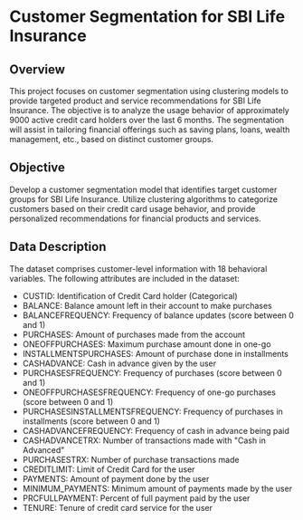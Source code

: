 # Customer Segmentation for SBI Life Insurance
## Overview

This project focuses on customer segmentation using clustering models to provide targeted product and service recommendations for SBI Life Insurance. The objective is to analyze the usage behavior of approximately 9000 active credit card holders over the last 6 months. The segmentation will assist in tailoring financial offerings such as saving plans, loans, wealth management, etc., based on distinct customer groups.

## Objective

Develop a customer segmentation model that identifies target customer groups for SBI Life Insurance. Utilize clustering algorithms to categorize customers based on their credit card usage behavior, and provide personalized recommendations for financial products and services.

## Data Description

The dataset comprises customer-level information with 18 behavioral variables. The following attributes are included in the dataset:

* CUSTID: Identification of Credit Card holder (Categorical)
* BALANCE: Balance amount left in their account to make purchases
* BALANCEFREQUENCY: Frequency of balance updates (score between 0 and 1)
* PURCHASES: Amount of purchases made from the account
* ONEOFFPURCHASES: Maximum purchase amount done in one-go
* INSTALLMENTSPURCHASES: Amount of purchase done in installments
* CASHADVANCE: Cash in advance given by the user
* PURCHASESFREQUENCY: Frequency of purchases (score between 0 and 1)
* ONEOFFPURCHASESFREQUENCY: Frequency of one-go purchases (score between 0 and 1)
* PURCHASESINSTALLMENTSFREQUENCY: Frequency of purchases in installments (score between 0 and 1)
* CASHADVANCEFREQUENCY: Frequency of cash in advance being paid
* CASHADVANCETRX: Number of transactions made with "Cash in Advanced"
* PURCHASESTRX: Number of purchase transactions made
* CREDITLIMIT: Limit of Credit Card for the user
* PAYMENTS: Amount of payment done by the user
* MINIMUM_PAYMENTS: Minimum amount of payments made by the user
* PRCFULLPAYMENT: Percent of full payment paid by the user
* TENURE: Tenure of credit card service for the user
